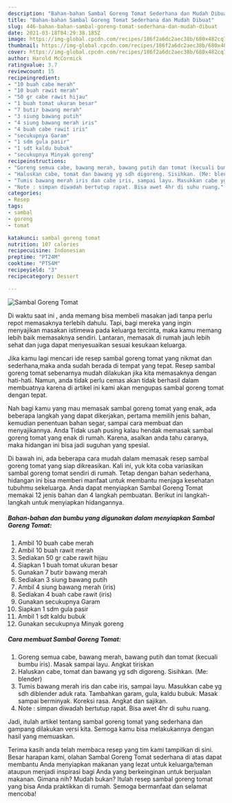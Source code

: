 ```yaml
---
description: "Bahan-bahan Sambal Goreng Tomat Sederhana dan Mudah Dibuat"
title: "Bahan-bahan Sambal Goreng Tomat Sederhana dan Mudah Dibuat"
slug: 446-bahan-bahan-sambal-goreng-tomat-sederhana-dan-mudah-dibuat
date: 2021-03-18T04:29:38.185Z
image: https://img-global.cpcdn.com/recipes/186f2a6dc2aec38b/680x482cq70/sambal-goreng-tomat-foto-resep-utama.jpg
thumbnail: https://img-global.cpcdn.com/recipes/186f2a6dc2aec38b/680x482cq70/sambal-goreng-tomat-foto-resep-utama.jpg
cover: https://img-global.cpcdn.com/recipes/186f2a6dc2aec38b/680x482cq70/sambal-goreng-tomat-foto-resep-utama.jpg
author: Harold McCormick
ratingvalue: 3.7
reviewcount: 15
recipeingredient:
- "10 buah cabe merah"
- "10 buah rawit merah"
- "50 gr cabe rawit hijau"
- "1 buah tomat ukuran besar"
- "7 butir bawang merah"
- "3 siung bawang putih"
- "4 siung bawang merah iris"
- "4 buah cabe rawit iris"
- "secukupnya Garam"
- "1 sdm gula pasir"
- "1 sdt kaldu bubuk"
- "secukupnya Minyak goreng"
recipeinstructions:
- "Goreng semua cabe, bawang merah, bawang putih dan tomat (kecuali bumbu iris). Masak sampai layu. Angkat tiriskan"
- "Haluskan cabe, tomat dan bawang yg sdh digoreng. Sisihkan. (Me: blender)"
- "Tumis bawang merah iris dan cabe iris, sampai layu. Masukkan cabe yg sdh diblender aduk rata. Tambahkan garam, gula, kaldu bubuk. Masak sampai berminyak. Koreksi rasa. Angkat dan sajikan."
- "Note : simpan diwadah bertutup rapat. Bisa awet 4hr di suhu ruang."
categories:
- Resep
tags:
- sambal
- goreng
- tomat

katakunci: sambal goreng tomat 
nutrition: 107 calories
recipecuisine: Indonesian
preptime: "PT24M"
cooktime: "PT54M"
recipeyield: "3"
recipecategory: Dessert

---
```



![Sambal Goreng Tomat](https://img-global.cpcdn.com/recipes/186f2a6dc2aec38b/680x482cq70/sambal-goreng-tomat-foto-resep-utama.jpg)

Di waktu  saat ini , anda memang bisa membeli masakan jadi tanpa perlu repot memasaknya terlebih dahulu. Tapi, bagi mereka yang ingin menyajikan masakan istimewa pada keluarga tercinta, maka kamu memang lebih baik memasaknya sendiri. Lantaran, memasak di rumah jauh lebih sehat dan juga dapat menyesuaikan sesuai kesukaan keluarga.

Jika kamu lagi mencari ide resep sambal goreng tomat yang nikmat dan sederhana,maka anda sudah berada di tempat yang tepat. Resep sambal goreng tomat  sebenarnya mudah dilakukan jika kita memasaknya dengan hati-hati. Namun, anda tidak perlu cemas akan tidak berhasil dalam membuatnya 
karena di artikel ini kami akan mengupas sambal goreng tomat dengan tepat.  



Nah bagi kamu yang mau memasak sambal goreng tomat yang enak, ada beberapa langkah yang dapat dikerjakan, pertama memilih jenis bahan, kemudian penentuan bahan segar, sampai cara membuat dan menyajikannya. Anda Tidak usah pusing kalau hendak memasak sambal goreng tomat yang enak di rumah. Karena, asalkan anda  tahu caranya, maka hidangan ini bisa jadi suguhan yang spesial.

Di bawah ini, ada beberapa cara mudah dalam memasak resep sambal goreng tomat yang siap dikreasikan. Kali ini, yuk kita coba variasikan sambal goreng tomat sendiri di rumah. Tetap dengan bahan sederhana, hidangan ini bisa memberi manfaat untuk membantu menjaga kesehatan tubuhmu sekeluarga. Anda dapat menyiapkan Sambal Goreng Tomat memakai 12 jenis bahan dan 4 langkah pembuatan. Berikut ini langkah-langkah untuk menyiapkan hidangannya.

<!--inarticleads1-->

##### Bahan-bahan dan bumbu yang digunakan dalam menyiapkan Sambal Goreng Tomat:

1. Ambil 10 buah cabe merah
1. Ambil 10 buah rawit merah
1. Sediakan 50 gr cabe rawit hijau
1. Siapkan 1 buah tomat ukuran besar
1. Gunakan 7 butir bawang merah
1. Sediakan 3 siung bawang putih
1. Ambil 4 siung bawang merah (iris)
1. Sediakan 4 buah cabe rawit (iris)
1. Gunakan secukupnya Garam
1. Siapkan 1 sdm gula pasir
1. Ambil 1 sdt kaldu bubuk
1. Gunakan secukupnya Minyak goreng




<!--inarticleads2-->

##### Cara membuat Sambal Goreng Tomat:

1. Goreng semua cabe, bawang merah, bawang putih dan tomat (kecuali bumbu iris). Masak sampai layu. Angkat tiriskan
1. Haluskan cabe, tomat dan bawang yg sdh digoreng. Sisihkan. (Me: blender)
1. Tumis bawang merah iris dan cabe iris, sampai layu. Masukkan cabe yg sdh diblender aduk rata. Tambahkan garam, gula, kaldu bubuk. Masak sampai berminyak. Koreksi rasa. Angkat dan sajikan.
1. Note : simpan diwadah bertutup rapat. Bisa awet 4hr di suhu ruang.




Jadi, itulah artikel tentang  sambal goreng tomat  yang sederhana dan gampang dilakukan versi kita. Semoga kamu bisa melakukannya dengan hasil yang memuaskan. 

Terima kasih anda telah membaca resep yang tim kami tampilkan di sini. Besar harapan kami, olahan  Sambal Goreng Tomat sederhana di atas dapat membantu Anda menyiapkan makanan yang lezat untuk keluarga/teman ataupun menjadi inspirasi bagi Anda yang berkeinginan untuk berjualan makanan. Gimana nih? Mudah bukan? Itulah resep sambal goreng tomat yang bisa Anda praktikkan di rumah. Semoga bermanfaat dan selamat mencoba!

